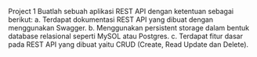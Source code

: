 Project 1
Buatlah sebuah aplikasi REST API dengan ketentuan sebagai berikut:
a. Terdapat dokumentasi REST API yang dibuat dengan menggunakan Swagger.
b. Menggunakan persistent storage dalam bentuk database relasional seperti MySOL atau Postgres.
c. Terdapat fitur dasar pada REST API yang dibuat yaitu CRUD (Create, Read Update dan Delete).


